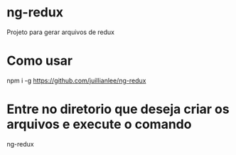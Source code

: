 # ng-redux
Projeto para gerar arquivos de redux

# Como usar
npm i -g https://github.com/juillianlee/ng-redux

# Entre no diretorio que deseja criar os arquivos e execute o comando
ng-redux
